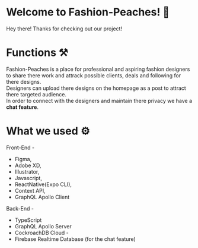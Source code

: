 # Welcome to Fashion-Peaches! 🎉

Hey there! Thanks for checking out our project! 

# Functions ⚒️

Fashion-Peaches is a place for professional and aspiring fashion designers to share there work and attrack possible clients, deals and following for there designs.
<br>
Designers can upload there designs on the homepage as a post to attract there targeted audience.
<br>
In order to connect with the designers and maintain there privacy we have a <b>chat feature</b>.


# What we used ⚙️
Front-End -
   - Figma, 
   - Adobe XD,
   - Illustrator,
   - Javascript,
   - ReactNative(Expo CLI),
   - Context API,
   - GraphQL Apollo Client

Back-End -
   - TypeScript
   - GraphQL Apollo Server
   - CockroachDB
Cloud -
   - Firebase Realtime Database (for the chat feature)

